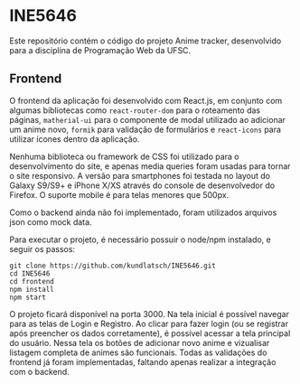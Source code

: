 # INE5646

Este repositório contém o código do projeto Anime tracker, desenvolvido para a disciplina de Programação Web da UFSC.

## Frontend

O frontend da aplicação foi desenvolvido com React.js, em conjunto com algumas bibliotecas como `react-router-dom` para o roteamento das páginas, `matherial-ui` para o componente de modal utilizado ao adicionar um anime novo, `formik` para validação de formulários e `react-icons` para utilizar ícones dentro da aplicação.

Nenhuma biblioteca ou framework de CSS foi utilizado para o desenvolvimento do site, e apenas media queries foram usadas para tornar o site responsivo. A versão para smartphones foi testada no layout do Galaxy S9/S9+ e iPhone X/XS através do console de desenvolvedor do Firefox. O suporte mobile é para telas menores que 500px.

Como o backend ainda não foi implementado, foram utilizados arquivos json como mock data.

Para executar o projeto, é necessário possuir o node/npm instalado, e seguir os passos:

```
git clone https://github.com/kundlatsch/INE5646.git
cd INE5646
cd frontend
npm install
npm start
```

O projeto ficará disponível na porta 3000. Na tela inicial é possível navegar para as telas de Login e Registro. Ao clicar para fazer login (ou se registrar após preencher os dados corretamente), é possível acessar a tela principal do usuário. Nessa tela os botões de adicionar novo anime e vizualisar listagem completa de animes são funcionais. Todas as validações do frontend já foram implementadas, faltando apenas realizar a integração com o backend.

